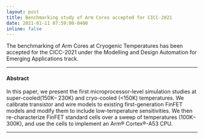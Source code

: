```yaml
---
layout: post
title: Benchmarking study of Arm Cores accepted for CICC-2021
date: 2021-01-11 07:59:00-0400
inline: false
---
```


The benchmarking of Arm Cores at Cryogenic Temperatures has been accepted for the CICC-2021 under the Modelling and Design Automation for Emerging Applications track. 

***
#### Abstract 
In this paper, we present the first microprocessor-level simulation studies at super-cooled\(150K– 230K\) and cryo-cooled \(\<150K\) temperatures. We calibrate transistor and wire models to existing first-generation FinFET models and modify them to include low-temperature sensitivities. We then re-characterize FinFET standard cells over a sweep of temperatures \(100K–300K\), and use the cells to implement an Arm® Cortex®-A53 CPU.

***
